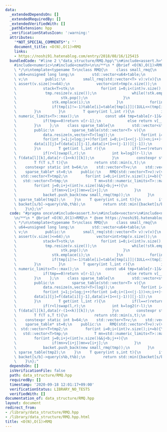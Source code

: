 ```yaml
---
data:
  _extendedDependsOn: []
  _extendedRequiredBy: []
  _extendedVerifiedWith: []
  _pathExtension: hpp
  _verificationStatusIcon: ':warning:'
  attributes:
    '*NOT_SPECIAL_COMMENTS*': ''
    document_title: <O(N),O(1)>RMQ
    links:
    - https://noshi91.hatenablog.com/entry/2018/08/16/125415
  bundledCode: "#line 2 \"data_structure/RMQ.hpp\"\n#include<assert.h>\n#include<vector>\n\
    #include<numeric>\n#include<cmath>\n\n/**\n * @brief <O(N),O(1)>RMQ\n * @see https://noshi91.hatenablog.com/entry/2018/08/16/125415\n\
    \ */\n\ntemplate<typename T>\nclass RMQ{\n    class small_rmq{\n        using\
    \ u64=unsigned long long;\n        std::vector<u64>table;\n        std::vector<T>\
    \ v;\n        public:\n        small_rmq(std::vector<T> v):v(v){\n           \
    \ assert(v.size()<=64);\n            vector<int>tmp(v.size());\n            table.resize(v.size(),0);\n\
    \            stack<T>stk;\n            for(int i=0;i<(int)v.size();++i){\n   \
    \             tmp.resize(v.size());\n                while(!stk.empty()&&v[stk.top()]>=v[i]){\n\
    \                    stk.pop();\n                }\n                tmp[i]=stk.empty()?-1:stk.top();\n\
    \                stk.emplace(i);\n            }\n            for(int i=0;i<(int)v.size();++i){\n\
    \                if(tmp[i]!=-1)table[i]=table[tmp[i]]|(1ULL<<(tmp[i]));\n    \
    \        }\n        }\n        T query(int l,int r){\n            if(l==r)return\
    \ numeric_limits<T>::max();\n            const u64 tmp=table[r-1]&~((1ULL<<l)-1);\n\
    \            if(tmp==0)return v[r-1];\n            else return v[__builtin_ctzll(tmp)];\n\
    \        }\n    };\n    class sparse_table{\n        std::vector<std::vector<T>>data;\n\
    \        public:\n        sparse_table(std::vector<T> v){\n            int n=v.size(),log=log2(n)+1;\n\
    \            data.resize(n,vector<T>(log));\n            for(int i=0;i<n;i++)data[i][0]=v[i];\n\
    \            for(int j=1;j<log;j++)for(int i=0;i+(1<<(j-1))<n;i++){\n        \
    \        data[i][j]=f(data[i][j-1],data[i+(1<<(j-1))][j-1]);\n            }\n\
    \        }\n        T get(int l,int r){\n            if(l==r)return std::numeric_limits<T>::max();\n\
    \            if(r<l)swap(l,r);\n            int k=log2(r-l);\n            return\
    \ f(data[l][k],data[r-(1<<k)][k]);\n        }\n        constexpr static T e=std::numeric_limits<T>::max();\n\
    \        T f(T s,T t){\n            return std::min(s,t);\n        }\n    };\n\
    \    constexpr static int b=64;\n    std::vector<T>v;\n    std::vector<small_rmq*>backet;\n\
    \    sparse_table* st=0;\n    public:\n    RMQ(std::vector<T>v):v(v){\n      \
    \  std::vector<T>tmp2;\n        for(int i=0;i<(int)v.size();i+=b){\n         \
    \   std::vector<T>tmp;\n            T mn=std::numeric_limits<T>::max();\n    \
    \        for(int j=0;i+j<(int)v.size()&&j<b;j++){\n                tmp.push_back(v[i+j]);\n\
    \                if(mn>v[i+j])mn=v[i+j];\n            }\n            tmp2.push_back(mn);\n\
    \            backet.push_back(new small_rmq(tmp));\n        }\n        st=new\
    \ sparse_table(tmp2);\n    }\n    T query(int s,int t){\n        if(s/b==t/b)return\
    \ backet[s/b]->query(s%b,t%b);\n        return std::min({backet[s/b]->query(s%b,b),st->get(s/b+1,t/b),backet[t/b]->query(0,t%b)});\n\
    \    }\n};\n"
  code: "#pragma once\n#include<assert.h>\n#include<vector>\n#include<numeric>\n#include<cmath>\n\
    \n/**\n * @brief <O(N),O(1)>RMQ\n * @see https://noshi91.hatenablog.com/entry/2018/08/16/125415\n\
    \ */\n\ntemplate<typename T>\nclass RMQ{\n    class small_rmq{\n        using\
    \ u64=unsigned long long;\n        std::vector<u64>table;\n        std::vector<T>\
    \ v;\n        public:\n        small_rmq(std::vector<T> v):v(v){\n           \
    \ assert(v.size()<=64);\n            vector<int>tmp(v.size());\n            table.resize(v.size(),0);\n\
    \            stack<T>stk;\n            for(int i=0;i<(int)v.size();++i){\n   \
    \             tmp.resize(v.size());\n                while(!stk.empty()&&v[stk.top()]>=v[i]){\n\
    \                    stk.pop();\n                }\n                tmp[i]=stk.empty()?-1:stk.top();\n\
    \                stk.emplace(i);\n            }\n            for(int i=0;i<(int)v.size();++i){\n\
    \                if(tmp[i]!=-1)table[i]=table[tmp[i]]|(1ULL<<(tmp[i]));\n    \
    \        }\n        }\n        T query(int l,int r){\n            if(l==r)return\
    \ numeric_limits<T>::max();\n            const u64 tmp=table[r-1]&~((1ULL<<l)-1);\n\
    \            if(tmp==0)return v[r-1];\n            else return v[__builtin_ctzll(tmp)];\n\
    \        }\n    };\n    class sparse_table{\n        std::vector<std::vector<T>>data;\n\
    \        public:\n        sparse_table(std::vector<T> v){\n            int n=v.size(),log=log2(n)+1;\n\
    \            data.resize(n,vector<T>(log));\n            for(int i=0;i<n;i++)data[i][0]=v[i];\n\
    \            for(int j=1;j<log;j++)for(int i=0;i+(1<<(j-1))<n;i++){\n        \
    \        data[i][j]=f(data[i][j-1],data[i+(1<<(j-1))][j-1]);\n            }\n\
    \        }\n        T get(int l,int r){\n            if(l==r)return std::numeric_limits<T>::max();\n\
    \            if(r<l)swap(l,r);\n            int k=log2(r-l);\n            return\
    \ f(data[l][k],data[r-(1<<k)][k]);\n        }\n        constexpr static T e=std::numeric_limits<T>::max();\n\
    \        T f(T s,T t){\n            return std::min(s,t);\n        }\n    };\n\
    \    constexpr static int b=64;\n    std::vector<T>v;\n    std::vector<small_rmq*>backet;\n\
    \    sparse_table* st=0;\n    public:\n    RMQ(std::vector<T>v):v(v){\n      \
    \  std::vector<T>tmp2;\n        for(int i=0;i<(int)v.size();i+=b){\n         \
    \   std::vector<T>tmp;\n            T mn=std::numeric_limits<T>::max();\n    \
    \        for(int j=0;i+j<(int)v.size()&&j<b;j++){\n                tmp.push_back(v[i+j]);\n\
    \                if(mn>v[i+j])mn=v[i+j];\n            }\n            tmp2.push_back(mn);\n\
    \            backet.push_back(new small_rmq(tmp));\n        }\n        st=new\
    \ sparse_table(tmp2);\n    }\n    T query(int s,int t){\n        if(s/b==t/b)return\
    \ backet[s/b]->query(s%b,t%b);\n        return std::min({backet[s/b]->query(s%b,b),st->get(s/b+1,t/b),backet[t/b]->query(0,t%b)});\n\
    \    }\n};"
  dependsOn: []
  isVerificationFile: false
  path: data_structure/RMQ.hpp
  requiredBy: []
  timestamp: '2020-09-18 12:01:17+09:00'
  verificationStatus: LIBRARY_NO_TESTS
  verifiedWith: []
documentation_of: data_structure/RMQ.hpp
layout: document
redirect_from:
- /library/data_structure/RMQ.hpp
- /library/data_structure/RMQ.hpp.html
title: <O(N),O(1)>RMQ
---
```

